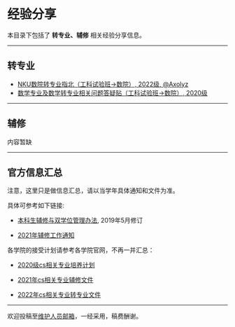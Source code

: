 # 经验分享

本目录下包括了 **转专业、辅修** 相关经验分享信息。

---

## 转专业

- [NKU数院转专业指北（工科试验班->数院）, 2022级, @Axolyz](https://zhuanlan.zhihu.com/p/653233247)
- [数学专业及数学转专业相关问题答疑贴（工科试验班->数院）, 2020级](https://tieba.baidu.com/p/8516202825)

---

## 辅修

内容暂缺

---

## 官方信息汇总

注意，这里只是做信息汇总，请以当学年具体通知和文件为准。

具体可参考如下链接:

- [本科生辅修与双学位管理办法](http://jwc.nankai.edu.cn/2020/0512/c19594a271935/page.htm), 2019年5月修订

- [2021年辅修工作通知](http://jwc.nankai.edu.cn/2021/0528/c24a367973/page.htm)

各学院的接受计划请参考各学院官网，不再一并汇总：

- [2020级cs相关专业培养计划](https://cc.nankai.edu.cn/2021/0628/c13295a375950/page.htm)

- [2021年cs相关专业辅修文件](https://cc.nankai.edu.cn/2021/0531/c13295a368437/page.htm)

- [2022年cs相关专业转专业文件](https://cc.nankai.edu.cn/2022/0318/c13295a437850/page.htm)


---

欢迎投稿至[维护人员邮箱](mailto:emanual20@foxmail.com)，一经采用，稿费酬谢。